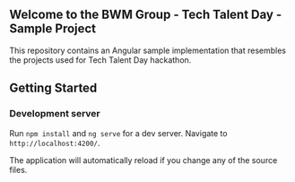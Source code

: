 ## Welcome to the BWM Group - Tech Talent Day - Sample Project

This repository contains an Angular sample implementation that resembles the projects used for Tech Talent Day hackathon.

## Getting Started

### Development server

Run `npm install` and `ng serve` for a dev server. Navigate to `http://localhost:4200/`.

The application will automatically reload if you change any of the source files.
